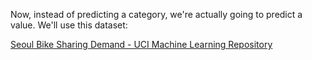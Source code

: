 Now, instead of predicting a category, we're actually going to predict a value.
We'll use this dataset:

[Seoul Bike Sharing Demand - UCI Machine Learning Repository](https://archive.ics.uci.edu/dataset/560/seoul+bike+sharing+demand)

